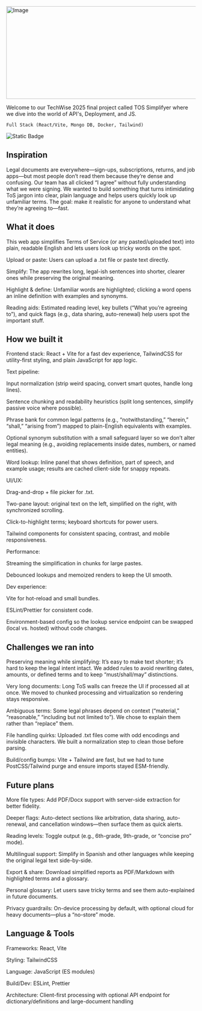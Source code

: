 <img width="957" height="246" alt="Image" src="https://github.com/user-attachments/assets/28de3cf4-df6f-4cb9-af3b-77d95de38872" />

Welcome to our TechWise 2025 final project called TOS Simplifyer where we dive into the world of API's, Deployment, and JS.

`Full Stack (React/Vite, Mongo DB, Docker, Tailwind)`

![Static Badge](https://img.shields.io/badge/Made_with-Love%3C3-pink)



## Inspiration

Legal documents are everywhere—sign-ups, subscriptions, returns, and job apps—but most people don’t read them because they’re dense and confusing. Our team has all clicked “I agree” without fully understanding what we were signing. We wanted to build something that turns intimidating ToS jargon into clear, plain language and helps users quickly look up unfamiliar terms. The goal: make it realistic for anyone to understand what they’re agreeing to—fast.

## What it does

This web app simplifies Terms of Service (or any pasted/uploaded text) into plain, readable English and lets users look up tricky words on the spot.

Upload or paste: Users can upload a .txt file or paste text directly.

Simplify: The app rewrites long, legal-ish sentences into shorter, clearer ones while preserving the original meaning.

Highlight & define: Unfamiliar words are highlighted; clicking a word opens an inline definition with examples and synonyms.

Reading aids: Estimated reading level, key bullets (“What you’re agreeing to”), and quick flags (e.g., data sharing, auto-renewal) help users spot the important stuff.

## How we built it

Frontend stack: React + Vite for a fast dev experience, TailwindCSS for utility-first styling, and plain JavaScript for app logic.

Text pipeline:

Input normalization (strip weird spacing, convert smart quotes, handle long lines).

Sentence chunking and readability heuristics (split long sentences, simplify passive voice where possible).

Phrase bank for common legal patterns (e.g., “notwithstanding,” “herein,” “shall,” “arising from”) mapped to plain-English equivalents with examples.

Optional synonym substitution with a small safeguard layer so we don’t alter legal meaning (e.g., avoiding replacements inside dates, numbers, or named entities).

Word lookup: Inline panel that shows definition, part of speech, and example usage; results are cached client-side for snappy repeats.

UI/UX:

Drag-and-drop + file picker for .txt.

Two-pane layout: original text on the left, simplified on the right, with synchronized scrolling.

Click-to-highlight terms; keyboard shortcuts for power users.

Tailwind components for consistent spacing, contrast, and mobile responsiveness.

Performance:

Streaming the simplification in chunks for large pastes.

Debounced lookups and memoized renders to keep the UI smooth.

Dev experience:

Vite for hot-reload and small bundles.

ESLint/Prettier for consistent code.

Environment-based config so the lookup service endpoint can be swapped (local vs. hosted) without code changes.

## Challenges we ran into

Preserving meaning while simplifying: It’s easy to make text shorter; it’s hard to keep the legal intent intact. We added rules to avoid rewriting dates, amounts, or defined terms and to keep “must/shall/may” distinctions.

Very long documents: Long ToS walls can freeze the UI if processed all at once. We moved to chunked processing and virtualization so rendering stays responsive.

Ambiguous terms: Some legal phrases depend on context (“material,” “reasonable,” “including but not limited to”). We chose to explain them rather than “replace” them.

File handling quirks: Uploaded .txt files come with odd encodings and invisible characters. We built a normalization step to clean those before parsing.

Build/config bumps: Vite + Tailwind are fast, but we had to tune PostCSS/Tailwind purge and ensure imports stayed ESM-friendly.

## Future plans

More file types: Add PDF/Docx support with server-side extraction for better fidelity.

Deeper flags: Auto-detect sections like arbitration, data sharing, auto-renewal, and cancellation windows—then surface them as quick alerts.

Reading levels: Toggle output (e.g., 6th-grade, 9th-grade, or “concise pro” mode).

Multilingual support: Simplify in Spanish and other languages while keeping the original legal text side-by-side.

Export & share: Download simplified reports as PDF/Markdown with highlighted terms and a glossary.

Personal glossary: Let users save tricky terms and see them auto-explained in future documents.

Privacy guardrails: On-device processing by default, with optional cloud for heavy documents—plus a “no-store” mode.

## Language & Tools

Frameworks: React, Vite

Styling: TailwindCSS

Language: JavaScript (ES modules)

Build/Dev: ESLint, Prettier

Architecture: Client-first processing with optional API endpoint for dictionary/definitions and large-document handling
